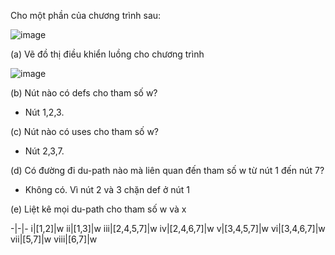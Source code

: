 Cho một phần của chương trình sau:

![image](https://user-images.githubusercontent.com/48431650/95149386-fa016a00-07af-11eb-896b-e11ce0b2557d.png)

(a) Vẽ đồ thị điều khiển luồng cho chương trình

![image](https://user-images.githubusercontent.com/48431650/95149452-2d43f900-07b0-11eb-9ec8-d147958d361d.png)

(b) Nút nào có defs cho tham số w?

* Nút 1,2,3.

(c) Nút nào có uses cho tham số w?

* Nút 2,3,7.

(d) Có đường đi du-path nào mà liên quan đến tham số w từ nút 1 đến nút 7?

* Không có. Vì nút 2 và 3 chặn def ở nút 1

(e) Liệt kê mọi du-path cho tham số w và x

-|-|-
i|[1,2]|w
ii|[1,3]|w
iii|[2,4,5,7]|w
iv|[2,4,6,7]|w
v|[3,4,5,7]|w
vi|[3,4,6,7]|w
vii|[5,7]|w
viii|[6,7]|w